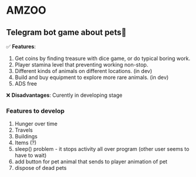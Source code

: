 # AMZOO

## Telegram bot game about pets🐇

:white_check_mark: **Features**: 
1. Get coins by finding treasure with dice game, or do typical boring work.
2. Player stamina level that preventing working non-stop.
3. Different kinds of animals on different locations. (in dev)
4. Build and buy equipment to explore more rare animals. (in dev)
5. ADS free

:x: **Disadvantages**: Curently in developing stage

### Features to develop
1. Hunger over time
2. Travels
3. Buildings
4. Items (?)
5. sleep() problem - it stops activity all over program (other user seems to have to wait)
6. add button for pet animal that sends to player animation of pet
7. dispose of dead pets
